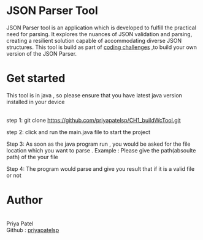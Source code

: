 
<h1>JSON Parser Tool </h1>

JSON Parser tool is an application which is developed to fulfill the practical need for parsing. It explores the nuances of JSON validation and parsing, creating a resilient solution capable of accommodating diverse JSON structures.
This tool is build as part of <a href="https://codingchallenges.fyi/challenges/challenge-json-parser">coding challenges</a> ,to build your own version of the JSON Parser.

<h1>Get started </h1>
This tool is in java , so please ensure that you have latest java version installed in your device 
<br><br>

step 1: git clone https://github.com/priyapatelsp/CH1_buildWcTool.git

step 2: click and run the main.java file to start the project

Step 3: As soon as the java program run , you would be asked for the file location which you want to parse .
Example : Please give the path(absoulte path) of the your file

Step 4: The program would parse and give you result that if it is a valid file or not 


<h1>Author</h1><br>
Priya Patel <br>
Github : <a href="https://github.com/priyapatelsp">priyapatelsp</a>
